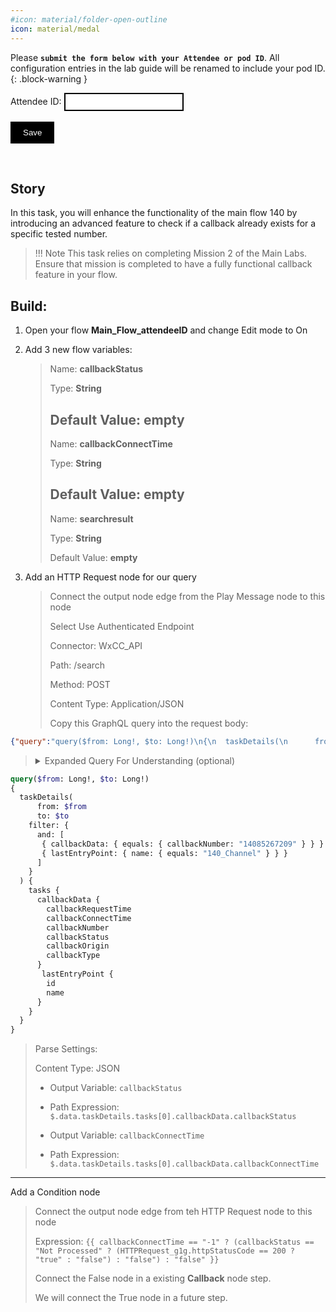 ```yaml
---
#icon: material/folder-open-outline
icon: material/medal
---
```


<script>
 function update () {
    const form = document.forms['attendee-form'];
    if (form) {
      form.addEventListener('submit', function (event) {
        event.preventDefault();
        const inputs = Array.from(form.querySelectorAll('input'));
        const values = inputs.reduce((acc, input) => {
          acc[input.id + '_out'] = input.value;
          return acc;
        }, {});

        Object.entries(values).forEach(([id, value]) => {
          const elements = document.getElementsByClassName(id);
          Array.from(elements).forEach(element => {

            console.log(element.innerHTML);
            if(Number(element.innerHTML) > 99 ){
               console.log(`Got a 99+ attendee: ${element.innerHTML}`);
               element.innerHTML = value;
             }
            else{
               console.log(`Got a sub 99 attendee: ${element.innerHTML}`);
               if(element.innerHTML.includes('gmail.com'))
               {
                element.innerHTML = `0${value}`;
                }
               else{
                element.innerHTML = value;
               }
                }
          });
        });
        const attendeeIDInput = form.elements['attendeeID'];
       if (attendeeIDInput && attendeeIDInput.value !== 'Your_Attendee_ID') {
          localStorage.setItem('attendeeID', attendeeIDInput.value);
        }
      });
    }
  };
</script>
<style>
  /* Style for the button */
  button {
    background-color: black; /* Set the background color to black */
    color: white; /* Set the text color to white */
    border: none; /* Remove the border */
    padding: 10px 20px; /* Add some padding for better appearance */
    cursor: pointer; /* Show a pointer cursor on hover */
  }

   /* Style for the input element */
  input[type="text"] {
    border: 2px solid black; /* Set the border thickness to 2px */
    padding: 5px; /* Add some padding for better appearance */

</style>


 Please **`submit the form below with your Attendee or pod ID`**. All configuration entries in the lab guide will be renamed to include your pod ID.
{: .block-warning }

<script>
document.forms["attendee-form"][1].value = localStorage.getItem("attendeeID") || "Your Attendee ID" 
</script>
<form id="attendee-form">
  <label for="attendee">Attendee ID:</label>
  <input type="text" id="attendee" name="attendee" onChange="update()"><br>
<br>
  <button onclick="update()">Save</button>
</form>

<br/>

## Story 

In this task, you will enhance the functionality of the main flow 140 by introducing an advanced feature to check if a callback already exists for a specific tested number. 

> !!! Note
      This task relies on completing Mission 2 of the Main Labs. Ensure that mission is completed to have a fully functional callback feature in your flow.


## Build:

1. Open your flow **Main_Flow_<w class = "attendee_out">attendeeID</w>** and change Edit mode to On

2. Add 3 new flow variables: 

    > Name: **callbackStatus**
    >
    > Type: **String**
    >
    > Default Value: **empty**
    > ---
    >
    > Name: **callbackConnectTime**
    >
    > Type: **String**
    >
    > Default Value: **empty**
    > ---
    >
    > Name: **searchresult**
    >
    > Type: **String**
    >
    > Default Value: **empty**

5. Add an HTTP Request node for our query
    > Connect the output node edge from the Play Message node to this node
    >
    > Select Use Authenticated Endpoint
    >
    > Connector: WxCC_API
    > 
    > Path: /search
    > 
    > Method: POST
    > 
    > Content Type: Application/JSON
    >
    > Copy this GraphQL query into the request body:
```JSON
{"query":"query($from: Long!, $to: Long!)\n{\n  taskDetails(\n      from: $from\n      to: $to\n    filter: {\n      and: [\n       { callbackData: { equals: { callbackNumber: \"14085267209\" } } }\n       { lastEntryPoint: { name: { equals: \"140_Channel\" } } }\n      ]\n    }\n  ) {\n    tasks {\n      callbackData {\n        callbackRequestTime\n        callbackConnectTime\n        callbackNumber\n        callbackStatus\n        callbackOrigin\n        callbackType\n      }\n       lastEntryPoint {\n        id\n        name\n      }\n    }\n  }\n}","variables":{"from":"{{now() | epoch(inMillis=true) - 15000000}}","to":"{{now() | epoch(inMillis=true)}}"}}
```
> <details><summary>Expanded Query For Understanding (optional)</summary>
```GraphQL
query($from: Long!, $to: Long!)
{
  taskDetails(
      from: $from
      to: $to
    filter: {
      and: [
       { callbackData: { equals: { callbackNumber: "14085267209" } } }
       { lastEntryPoint: { name: { equals: "140_Channel" } } }
      ]
    }
  ) {
    tasks {
      callbackData {
        callbackRequestTime
        callbackConnectTime
        callbackNumber
        callbackStatus
        callbackOrigin
        callbackType
      }
       lastEntryPoint {
        id
        name
      }
    }
  }
}
```
</details>

> Parse Settings:
>
> Content Type: JSON
>
> - Output Variable: `callbackStatus`
> - Path Expression: <copy>`$.data.taskDetails.tasks[0].callbackData.callbackStatus`</copy>
>
> - Output Variable: `callbackConnectTime`
> - Path Expression: <copy>`$.data.taskDetails.tasks[0].callbackData.callbackConnectTime`</copy>
>
---

Add a Condition node
> Connect the output node edge from teh HTTP Request node to this node
> 
> Expression: <copy>`{{ callbackConnectTime == "-1" ? (callbackStatus == "Not Processed" ? (HTTPRequest_g1g.httpStatusCode == 200 ? "true" : "false") : "false") : "false" }}`</copy>
>
> Connect the False node in a existing **Callback** node step.
>
> We will connect the True node in a future step.
>